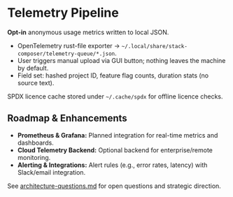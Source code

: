 # Telemetry Pipeline

**Opt-in** anonymous usage metrics written to local JSON.

- OpenTelemetry rust-file exporter → `~/.local/share/stack-composer/telemetry-queue/*.json`.
- User triggers manual upload via GUI button; nothing leaves the machine by default.
- Field set: hashed project ID, feature flag counts, duration stats (no source text).

SPDX licence cache stored under `~/.cache/spdx` for offline licence checks.

## Roadmap & Enhancements

- **Prometheus & Grafana:** Planned integration for real-time metrics and dashboards.
- **Cloud Telemetry Backend:** Optional backend for enterprise/remote monitoring.
- **Alerting & Integrations:** Alert rules (e.g., error rates, latency) with Slack/email integration.

See [architecture-questions.md](../Architecture%20&%20Component%20Guides/architecture-questions.md) for open questions and strategic direction.

